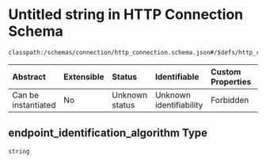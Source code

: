 # Untitled string in HTTP Connection Schema

```txt
classpath:/schemas/connection/http_connection.schema.json#/$defs/http_connection_ssl_parameters/properties/endpoint_identification_algorithm
```



| Abstract            | Extensible | Status         | Identifiable            | Custom Properties | Additional Properties | Access Restrictions | Defined In                                                                                                |
| :------------------ | :--------- | :------------- | :---------------------- | :---------------- | :-------------------- | :------------------ | :-------------------------------------------------------------------------------------------------------- |
| Can be instantiated | No         | Unknown status | Unknown identifiability | Forbidden         | Allowed               | none                | [http\_connection.schema.json\*](../../out/connection/http_connection.schema.json "open original schema") |

## endpoint\_identification\_algorithm Type

`string`
